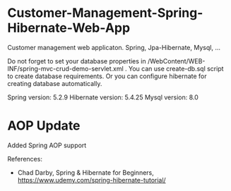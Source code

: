 # Customer-Management-Spring-Hibernate-Web-App
Customer management web applicaton. Spring, Jpa-Hibernate, Mysql, ...

Do not forget to set your database properties in /WebContent/WEB-INF/spring-mvc-crud-demo-servlet.xml . You can use create-db.sql script to create database requirements. Or you can configure hibernate for creating database automatically.

Spring version: 5.2.9
Hibernate version: 5.4.25
Mysql version: 8.0

# AOP Update
Added Spring AOP support

References:
- Chad Darby, Spring & Hibernate for Beginners, https://www.udemy.com/spring-hibernate-tutorial/
